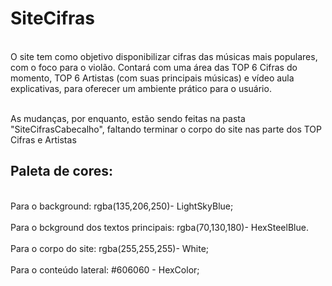 # SiteCifras
<br> O site tem como objetivo disponibilizar cifras das músicas mais populares, com o foco para o violão. Contará com uma área das TOP 6 Cifras do momento, TOP 6 Artistas (com suas principais músicas) e vídeo aula explicativas, para oferecer um ambiente prático para o usuário.</br> 

<br>As mudanças, por enquanto, estão sendo feitas na pasta "SiteCifrasCabecalho", faltando terminar o corpo do site nas parte dos TOP Cifras e Artistas</br>


## Paleta de cores: 
<br> Para o background:  rgba(135,206,250)- LightSkyBlue;</br>
<br> Para o bckground dos textos principais: rgba(70,130,180)- HexSteelBlue.</br>
<br> Para o corpo do site: rgba(255,255,255)- White;</br>
<br> Para o conteúdo lateral: #606060 - HexColor;</br>

